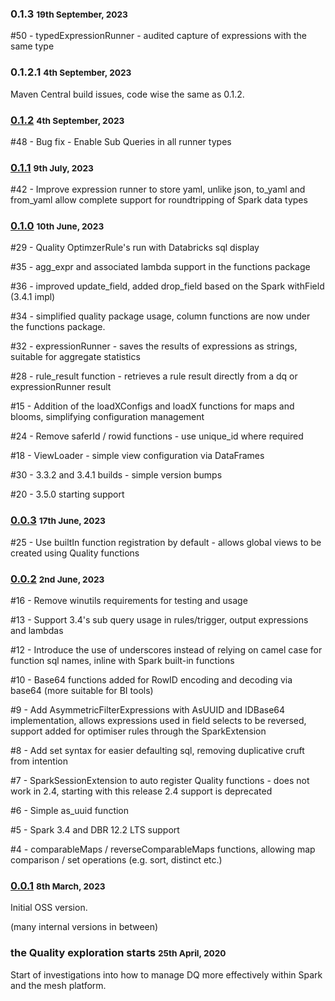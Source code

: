 ### 0.1.3 <small>19th September, 2023</small>

#50 - typedExpressionRunner - audited capture of expressions with the same type

### 0.1.2.1 <small>4th September, 2023</small>

Maven Central build issues, code wise the same as 0.1.2.

### [0.1.2](https://github.com/sparkutils/quality/milestone/7?closed=1) <small>4th September, 2023</small>

#48 - Bug fix - Enable Sub Queries in all runner types

### [0.1.1](https://github.com/sparkutils/quality/milestone/6?closed=1) <small>9th July, 2023</small>

#42 - Improve expression runner to store yaml, unlike json, to_yaml and from_yaml allow complete support for roundtripping of Spark data types

### [0.1.0](https://github.com/sparkutils/quality/milestone/3?closed=1) <small>10th June, 2023</small>

#29 - Quality OptimzerRule's run with Databricks sql display

#35 - agg_expr and associated lambda support in the functions package 

#36 - improved update_field, added drop_field based on the Spark withField (3.4.1 impl)

#34 - simplified quality package usage, column functions are now under the functions package.

#32 - expressionRunner - saves the results of expressions as strings, suitable for aggregate statistics

#28 - rule_result function - retrieves a rule result directly from a dq or expressionRunner result

#15 - Addition of the loadXConfigs and loadX functions for maps and blooms, simplifying configuration management

#24 - Remove saferId / rowid functions - use unique_id where required 

#18 - ViewLoader - simple view configuration via DataFrames  

#30 - 3.3.2 and 3.4.1 builds - simple version bumps

#20 - 3.5.0 starting support

### [0.0.3](https://github.com/sparkutils/quality/milestone/5?closed=1) <small>17th June, 2023</small>

#25 - Use builtIn function registration by default - allows global views to be created using Quality functions

### [0.0.2](https://github.com/sparkutils/quality/milestone/2?closed=1) <small>2nd June, 2023</small>

#16 - Remove winutils requirements for testing and usage

#13 - Support 3.4's sub query usage in rules/trigger, output expressions and lambdas 

#12 - Introduce the use of underscores instead of relying on camel case for function sql names, inline with Spark built-in functions

#10 - Base64 functions added for RowID encoding and decoding via base64 (more suitable for BI tools)

#9 - Add AsymmetricFilterExpressions with AsUUID and IDBase64 implementation, allows expressions used in field selects to be reversed, support added for optimiser rules through the SparkExtension 

#8 - Add set syntax for easier defaulting sql, removing duplicative cruft from intention

#7 - SparkSessionExtension to auto register Quality functions - does not work in 2.4, starting with this release 2.4 support is deprecated

#6 - Simple as_uuid function

#5 - Spark 3.4 and DBR 12.2 LTS support

#4 - comparableMaps / reverseComparableMaps functions, allowing map comparison / set operations (e.g. sort, distinct etc.)

### [0.0.1](https://github.com/sparkutils/quality/milestone/1?closed=1) <small>8th March, 2023</small>

Initial OSS version.

(many internal versions in between)

### the Quality exploration starts <small>25th April, 2020</small>

Start of investigations into how to manage DQ more effectively within Spark and the mesh platform.
